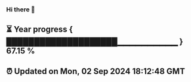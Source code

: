 ### Hi there 👋
⏳ Year progress { ████████████████████▁▁▁▁▁▁▁▁▁▁ } 67.15 %
---
⏰ Updated on Mon, 02 Sep 2024 18:12:48 GMT
---
